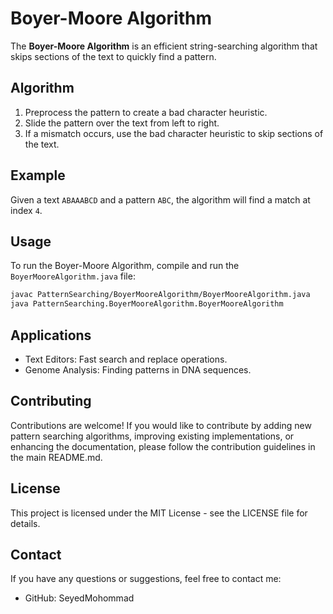 # Boyer-Moore Algorithm

The **Boyer-Moore Algorithm** is an efficient string-searching algorithm that skips sections of the text to quickly find a pattern.

## Algorithm

1. Preprocess the pattern to create a bad character heuristic.
2. Slide the pattern over the text from left to right.
3. If a mismatch occurs, use the bad character heuristic to skip sections of the text.

## Example

Given a text `ABAAABCD` and a pattern `ABC`, the algorithm will find a match at index `4`.

## Usage

To run the Boyer-Moore Algorithm, compile and run the `BoyerMooreAlgorithm.java` file:

```bash
javac PatternSearching/BoyerMooreAlgorithm/BoyerMooreAlgorithm.java
java PatternSearching.BoyerMooreAlgorithm.BoyerMooreAlgorithm
```

## Applications

- Text Editors: Fast search and replace operations.
- Genome Analysis: Finding patterns in DNA sequences.

## Contributing

Contributions are welcome! If you would like to contribute by adding new pattern searching algorithms, improving existing implementations, or enhancing the documentation, please follow the contribution guidelines in the main README.md.
## License

This project is licensed under the MIT License - see the LICENSE file for details.
## Contact

If you have any questions or suggestions, feel free to contact me:

- GitHub: SeyedMohommad
